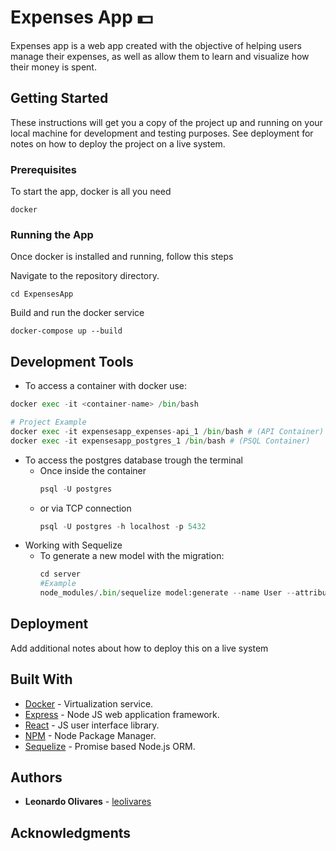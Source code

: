 # Expenses App :dollar:

Expenses app is a web app created with the objective of helping users manage their expenses, as well as allow them to learn and visualize how their money is spent.

## Getting Started

These instructions will get you a copy of the project up and running on your local machine for development and testing purposes. See deployment for notes on how to deploy the project on a live system.

### Prerequisites

To start the app, docker is all you need

```
docker
```

### Running the App

Once docker is installed and running, follow this steps

Navigate to the repository directory.

```
cd ExpensesApp
```

Build and run the docker service

```
docker-compose up --build
```

## Development Tools

- To access a container with docker use:

``` python
docker exec -it <container-name> /bin/bash

# Project Example
docker exec -it expensesapp_expenses-api_1 /bin/bash # (API Container)
docker exec -it expensesapp_postgres_1 /bin/bash # (PSQL Container)
```
- To access the postgres database trough the terminal
    * Once inside the container
        ``` python
        psql -U postgres
        ```
    * or via TCP connection
        ``` python
        psql -U postgres -h localhost -p 5432
        ```
- Working with Sequelize
    * To generate a new model with the migration:
        ``` python
        cd server
        #Example
        node_modules/.bin/sequelize model:generate --name User --attributes firstName:string lastName:string,email:string
        ```

## Deployment

Add additional notes about how to deploy this on a live system

## Built With

* [Docker](https://www.docker.com/) - Virtualization service.
* [Express](https://expressjs.com/) - Node JS web application framework.
* [React](https://reactjs.org/) - JS user interface library.
* [NPM](https://www.npmjs.com/) - Node Package Manager.
* [Sequelize](https://sequelize.org/) - Promise based Node.js ORM.

## Authors

* **Leonardo Olivares** - [leolivares](https://github.com/leolivares)

## Acknowledgments

